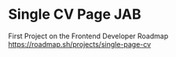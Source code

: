# Single CV Page JAB
 First Project on the Frontend Developer Roadmap
https://roadmap.sh/projects/single-page-cv